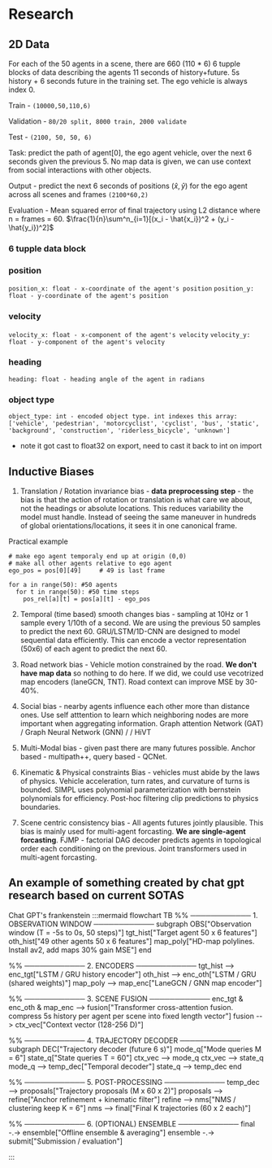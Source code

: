 # Research

## 2D Data

For each of the 50 agents in a scene, there are 660 (110 * 6) 6 tupple blocks of data describing the agents 11 seconds of history+future.  5s history + 6 seconds future in the training set. The ego vehicle is always index 0.

Train - `(10000,50,110,6)`

Validation - `80/20 split, 8000 train, 2000 validate`

Test - `(2100, 50, 50, 6)`

Task: predict the path of agent[0], the ego agent vehicle, over the next 6 seconds given the previous 5.  No map data is given, we can use context from social interactions with other objects.

Output - predict the next 6 seconds of positions $(\hat{x},\hat{y})$ for the ego agent across all scenes and frames `(2100*60,2)`

Evaluation - Mean squared error of final trajectory using L2 distance where n = frames = 60. $\frac{1}{n}\sum^n_{i=1}[(x_i - \hat{x_i})^2 + (y_i - \hat{y_i})^2]$

### 6 tupple data block

### position
`position_x: float - x-coordinate of the agent's position`
`position_y: float - y-coordinate of the agent's position`

### velocity
`velocity_x: float - x-component of the agent's velocity`
`velocity_y: float - y-component of the agent's velocity`

### heading
`heading: float - heading angle of the agent in radians`

### object type

`object_type: int - encoded object type. int indexes this array:
['vehicle', 'pedestrian', 'motorcyclist', 'cyclist', 'bus', 'static', 'background', 'construction', 'riderless_bicycle', 'unknown']`
- note it got cast to float32 on export, need to cast it back to int on import 

## Inductive Biases
1. Translation / Rotation invariance bias - **data preprocessing step** - the bias is that the action of rotation or translation is what care we about, not the headings or absolute locations. This reduces variability the model must handle.  Instead of seeing the same maneuver in hundreds of global orientations/locations, it sees it in one canonical frame. 

Practical example

```
# make ego agent temporaly end up at origin (0,0)
# make all other agents relative to ego agent
ego_pos = pos[0][49]     # 49 is last frame

for a in range(50): #50 agents
  for t in range(50): #50 time steps
    pos_rel[a][t] = pos[a][t] - ego_pos  
```

2. Temporal (time based) smooth changes bias - sampling at 10Hz or 1 sample every 1/10th of a second.  We are using the previous 50 samples to predict the next 60.  GRU/LSTM/1D-CNN are designed to model sequential data efficiently. This can encode a vector representation (50x6) of each agent to predict the next 60.

3. Road network bias - Vehicle motion constrained by the road. **We don't have map data** so nothing to do here. If we did, we could use vecotrized map encoders (laneGCN, TNT). Road context can improve MSE by 30-40%.

4. Social bias - nearby agents influence each other more than distance ones.  Use self atttention to learn which neighboring nodes are more important when aggregating information. Graph attention Network (GAT) / Graph Neural Network (GNN) /  / HiVT

5. Multi-Modal bias - given past there are many futures possible.  Anchor based - multipath++, query based - QCNet.

6. Kinematic & Physical constraints Bias - vehicles must abide by the laws of physics. Vehicle acceleration, turn rates, and curvature of turns is bounded.  SIMPL uses polynomial parameterization with bernstein polynomials for efficiency. Post-hoc filtering clip predictions to physics boundaries.

7. Scene centric consistency bias - All agents futures jointly plausible.  This bias is mainly used for multi-agent forcasting.  **We are single-agent forcasting**. FJMP - factorial DAG decoder predicts agents in topological order each conditioning on the previous. Joint transformers used in multi-agent forcasting.

## An example of something created by chat gpt research based on current SOTAS
Chat GPT's frankenstein 
:::mermaid
flowchart TB
  %% ──────────── 1. OBSERVATION WINDOW ────────────
  subgraph OBS["Observation window (T = -5s to 0s, 50 steps)"]
    tgt_hist["Target agent 50 x 6 features"]
    oth_hist["49 other agents 50 x 6 features"]
    map_poly["HD-map polylines. 
    Install av2, add maps 30% gain MSE"]
  end

  %% ──────────── 2. ENCODERS ────────────
  tgt_hist --> enc_tgt["LSTM / GRU history encoder"]
  oth_hist --> enc_oth["LSTM / GRU (shared weights)"]
  map_poly --> map_enc["LaneGCN / GNN map encoder"]

  %% ──────────── 3. SCENE FUSION ────────────
  enc_tgt & enc_oth & map_enc --> fusion["Transformer cross-attention fusion. 
  compress 5s history per agent per scene into fixed length vector"]
  fusion --> ctx_vec["Context vector (128-256 D)"]

  %% ──────────── 4. TRAJECTORY DECODER ────────────
  subgraph DEC["Trajectory decoder (future 6 s)"]
    mode_q["Mode queries M = 6"]
    state_q["State queries T = 60"]
    ctx_vec --> mode_q
    ctx_vec --> state_q
    mode_q --> temp_dec["Temporal decoder"]
    state_q --> temp_dec
  end

  %% ──────────── 5. POST-PROCESSING ────────────
  temp_dec --> proposals["Trajectory proposals (M x 60 x 2)"]
  proposals --> refine["Anchor refinement + kinematic filter"]
  refine --> nms["NMS / clustering keep K = 6"]
  nms --> final["Final K trajectories (60 x 2 each)"]

  %% ──────────── 6. (OPTIONAL) ENSEMBLE ────────────
  final -.-> ensemble["Offline ensemble & averaging"]
  ensemble -.-> submit["Submission / evaluation"]

:::